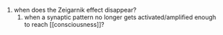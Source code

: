 1. when does the Zeigarnik effect disappear?
	1. when a synaptic pattern no longer gets activated/amplified enough to reach [[consciousness]]?
